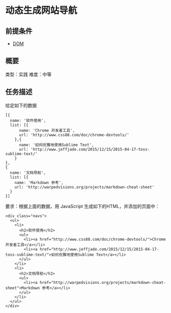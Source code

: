 # 动态生成网站导航
## 前提条件  
* [DOM](http://www.jianshu.com/p/c328019a4bf4)

## 概要
类型：实践
难度：中等  

## 任务描述
给定如下的数据
```
[{
  name: '软件使用',
  list: [{
      name: 'Chrome 开发者工具',
      url: 'http://www.css88.com/doc/chrome-devtools/'
    },{
      name: '如何优雅地使用Sublime Text',
      url: 'http://www.jeffjade.com/2015/12/15/2015-04-17-toss-sublime-text/'
    }
},
{
  name: '文档导航',
  list: [{
    name: 'Markdown 参考',
    url: 'http://warpedvisions.org/projects/markdown-cheat-sheet'
  }
}]
```

要求：根据上面的数据，用 JavaScript 生成如下的HTML，并添加的页面中：
```
<div class="navs">
  <ul>
    <li>
      <h2>软件使用</h2>
      <ul>
        <li><a href="http://www.css88.com/doc/chrome-devtools/">Chrome 开发者工具</a></li>
        <li><a href="http://www.jeffjade.com/2015/12/15/2015-04-17-toss-sublime-text/">如何优雅地使用Sublime Text</a></li>
      </ul>
    </li>
    <li>
      <h2>文档导航</h2>
      <ul>
        <li><a href="http://warpedvisions.org/projects/markdown-cheat-sheet">Markdown 参考</a></li>
      </ul>
    </li>
  </ul>
</div>
```
